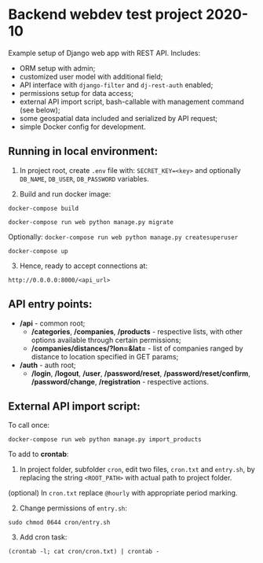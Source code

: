 Backend webdev test project 2020-10
===
Example setup of Django web app with REST API. Includes:
- ORM setup with admin;
- customized user model with additional field;
- API interface with `django-filter` and `dj-rest-auth` enabled;
- permissions setup for data access;
- external API import script, bash-callable with management command (see below);
- some geospatial data included and serialized by API request;
- simple Docker config for development.

Running in local environment:
-
1) In project root, create `.env` file with:
`SECRET_KEY=<key>`
and optionally `DB_NAME`, `DB_USER`, `DB_PASSWORD` variables.

2) Build and run docker image:

`docker-compose build`

`docker-compose run web python manage.py migrate`

Optionally: `docker-compose run web python manage.py createsuperuser`

`docker-compose up`

3) Hence, ready to accept connections at:

`http://0.0.0.0:8000/<api_url>`

API entry points:
-
-  __/api__ - common root;
	-  __/categories__, __/companies__, __/products__ - respective lists, with other options available through certain permissions;
	- __/companies/distances/?lon=<longitude>&lat=<latitude>__ - list of companies ranged by distance to location specified in GET params;
-  __/auth__ - auth root;
	-  __/login__, __/logout__, __/user__, __/password/reset__, __/password/reset/confirm__, __/password/change__, __/registration__ - respective actions.

External API import script:
-
To call once:

`docker-compose run web python manage.py import_products`

To add to __crontab__:
1) In project folder, subfolder `cron`, edit two files, `cron.txt` and `entry.sh`, by replacing the string `<ROOT_PATH>` with actual path to project folder.

(optional) In `cron.txt` replace `@hourly` with appropriate period marking.

2) Change permissions of `entry.sh`:

`sudo chmod 0644 cron/entry.sh`

3) Add cron task:

`(crontab -l; cat cron/cron.txt) | crontab -`
